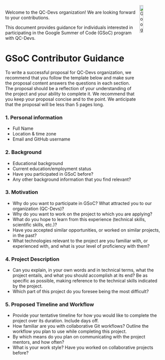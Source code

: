 <img src="https://developers.google.com/open-source/gsoc/resources/downloads/GSoC-Vertical.svg" title="Google Summer of Code 2023" alt="Google Summer of Code 2023" align="right" width="15%"/>

Welcome to the QC-Devs organization! We are looking forward to your contributions.

This document provides guidance for individuals interested in participating in the Google Summer of Code (GSoC) program with QC-Devs.


# GSoC Contributor Guidance

To write a successful proposal for QC-Devs organization, we recommend that you follow the template below and make sure the proposal content answers the questions in each section. The proposal should be a reflection of your understanding of the project and your ability to complete it. We recommend that you keep your proposal concise and to the point. We anticipate that the proposal will be less than 5 pages long.

### 1. Personal information
- Full Name
- Location & time zone
- Email and GitHub username

### 2. Background
- Educational background
- Current education/employment status
- Have you participated in GSoC before?
- Any other background information that you find relevant?

### 3. Motivation
- Why do you want to participate in GSoC? What attracted you to our organization (QC-Devs)?
- Why do you want to work on the project to which you are applying?
- What do you hope to learn from this experience (technical skills, scientific skills, etc.)?
- Have you accepted similar opportunities, or worked on similar projects, in the past?
- What technologies relevant to the project are you familiar with, or experienced with, and what is your level of proficiency with them?

### 4. Project Description
- Can you explain, in your own words and in technical terms, what the project entails, and what you should accomplish at its end? Be as specific as possible, making reference to the technical skills indicated by the project.
- Which part of this project do you foresee being the most difficult?

### 5. Proposed Timeline and Workflow
- Provide your tentative timeline for how you would like to complete the project over its duration. Include days off.
- How familiar are you with collaborative Git workflows? Outline the workflow you plan to use while completing this project.
- By which means do you plan on communicating with the project mentors, and how often?
- What is your work style? Have you worked on collaborative projects before?
